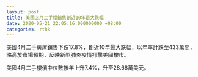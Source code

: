 ```yaml
---
layout: post
title: 美國上月二手樓銷售創近10年最大跌幅
date: 2020-05-21 22:05:16.000000000 +08:00
categories: rthk
---
```


美國4月二手房屋銷售下跌17.8%，創近10年最大跌幅，以年率計跌至433萬間，略高於市場預期，反映新型肺炎疫情打擊美國樓市。

美國4月二手樓價中位數按年上升7.4%，升至28.68萬美元。
